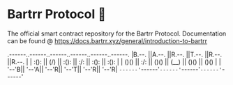 # Bartrr Protocol 🥙
The official smart contract repository for the Bartrr Protocol. Documentation can be found @ https://docs.bartrr.xyz/general/introduction-to-bartrr

.------..------..------..------..------..------.
|B.--. ||A.--. ||R.--. ||T.--. ||R.--. ||R.--. |
| :(): || (\/) || :(): || :/\: || :(): || :(): |
| ()() || :\/: || ()() || (__) || ()() || ()() |
| '--'B|| '--'A|| '--'R|| '--'T|| '--'R|| '--'R|
`------'`------'`------'`------'`------'`------'
